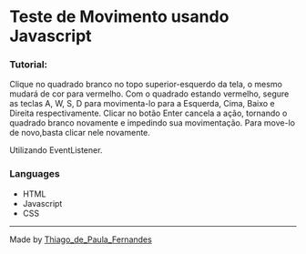 # Teste de Movimento usando Javascript


### Tutorial:

Clique no quadrado branco no topo superior-esquerdo da tela, o mesmo mudará de cor para vermelho. Com o quadrado estando vermelho, segure as teclas A, W, S, D para movimenta-lo para a Esquerda, Cima, Baixo e Direita respectivamente. Clicar no botão Enter cancela a ação, tornando o quadrado branco novamente e impedindo sua movimentação. Para move-lo de novo,basta clicar nele novamente.


Utilizando EventListener.


### Languages

* HTML
* Javascript
* CSS


---
Made by [Thiago_de_Paula_Fernandes](https://github.com/Thiago1911)
